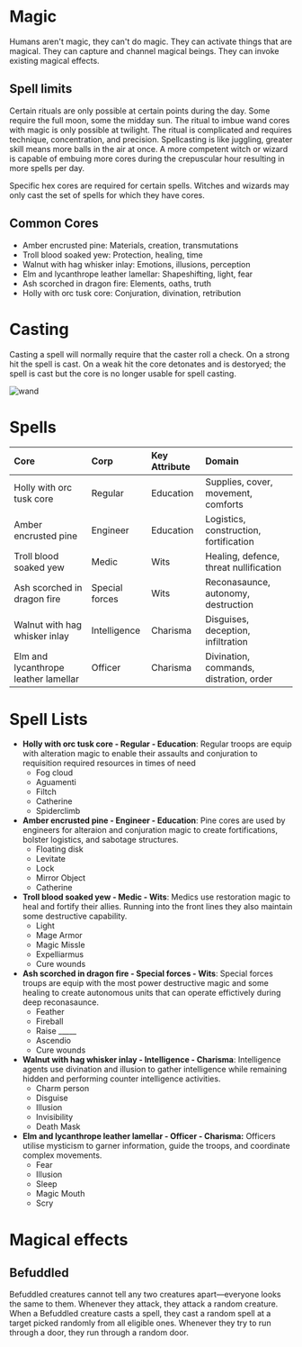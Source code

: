 # Magic


Humans aren't magic, they can't do magic. They can activate things that are magical. They can capture and channel magical beings. They can invoke existing magical effects.

## Spell limits

Certain rituals are only possible at certain points during the day. Some require the full moon, some the midday sun. The ritual to imbue wand cores with magic is only possible at twilight. The ritual is complicated and requires technique, concentration, and precision. Spellcasting is like juggling, greater skill means more balls in the air at once. A more competent witch or wizard is capable of embuing more cores during the crepuscular hour resulting in more spells per day.

Specific hex cores are required for certain spells. Witches and wizards may only cast the set of spells for which they have cores.

## Common Cores

- Amber encrusted pine: Materials, creation, transmutations
- Troll blood soaked yew: Protection, healing, time
- Walnut with hag whisker inlay: Emotions, illusions, perception
- Elm and lycanthrope leather lamellar: Shapeshifting, light, fear
- Ash scorched in dragon fire: Elements, oaths, truth
- Holly with orc tusk core: Conjuration, divination, retribution



# Casting

Casting a spell will normally require that the caster roll a check. On a strong hit the spell is cast. On a weak hit the core detonates and is destoryed; the spell is cast but the core is no longer usable for spell casting.



![wand](https://cdna.artstation.com/p/assets/images/images/012/680/214/large/jon-cameron-li-entertainment-design-finals-li-yuk-man-jonathan-4.jpg?1535996515)




# Spells

|Core|Corp|Key Attribute|Domain|
|:-|:-|:-|:-|
|Holly with orc tusk core              |Regular         |Education  |Supplies, cover, movement, comforts     |
|Amber encrusted pine                  |Engineer        |Education  |Logistics, construction, fortification  |
|Troll blood soaked yew                |Medic           |Wits       |Healing, defence, threat nullification  |
|Ash scorched in dragon fire           |Special forces  |Wits       |Reconasaunce, autonomy, destruction     |
|Walnut with hag whisker inlay         |Intelligence    |Charisma   |Disguises, deception, infiltration      |
|Elm and lycanthrope leather lamellar  |Officer         |Charisma   |Divination, commands, distration, order |

# Spell Lists

- **Holly with orc tusk core - Regular - Education**: Regular troops are equip with alteration magic to enable their assaults and conjuration to requisition required resources in times of need
  - Fog cloud
  - Aguamenti
  - Filtch
  - Catherine
  - Spiderclimb
- **Amber encrusted pine - Engineer - Education**: Pine cores are used by engineers for alteraion and conjuration magic to create fortifications, bolster logistics, and sabotage structures.
  - Floating disk
  - Levitate
  - Lock
  - Mirror Object
  - Catherine
- **Troll blood soaked yew - Medic - Wits**: Medics use restoration magic to heal and fortify their allies. Running into the front lines they also maintain some destructive capability.
  - Light
  - Mage Armor
  - Magic Missle
  - Expelliarmus
  - Cure wounds
- **Ash scorched in dragon fire - Special forces - Wits**: Special forces troups are equip with the most power destructive magic and some healing to create autonomous units that can operate effictively during deep reconasaunce.
  - Feather
  - Fireball
  - Raise _____
  - Ascendio
  - Cure wounds
- **Walnut with hag whisker inlay - Intelligence - Charisma**: Intelligence agents use divination and illusion to gather intelligence while remaining hidden and performing counter intelligence activities.
  - Charm person
  - Disguise
  - Illusion
  - Invisibility
  - Death Mask
- **Elm and lycanthrope leather lamellar - Officer - Charisma:** Officers utilise mysticism to garner information, guide the troops, and coordinate complex movements.
  - Fear
  - Illusion
  - Sleep
  - Magic Mouth
  - Scry


# Magical effects
## Befuddled

Befuddled creatures cannot tell any two creatures apart—everyone looks the same to them. Whenever they attack, they attack a random creature. When a Befuddled creature casts a spell, they cast a random spell at a target picked randomly from all eligible ones. Whenever they try to run through a door, they run through a random door.